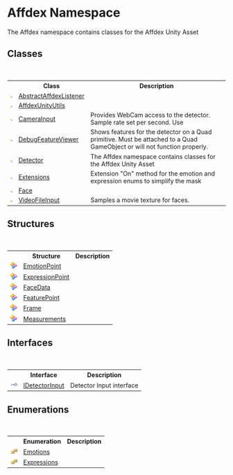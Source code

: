 # Affdex Namespace
 

The Affdex namespace contains classes for the Affdex Unity Asset


## Classes
&nbsp;<table><tr><th></th><th>Class</th><th>Description</th></tr><tr><td>![Public class](media/pubclass.gif "Public class")</td><td><a href="ea929df2-5ee6-98f4-4f55-53be098b6a2d">AbstractAffdexListener</a></td><td /></tr><tr><td>![Public class](media/pubclass.gif "Public class")</td><td><a href="1bd7c696-853a-7294-d8da-e4ffd91178ab">AffdexUnityUtils</a></td><td /></tr><tr><td>![Public class](media/pubclass.gif "Public class")</td><td><a href="5a5279cd-f2cc-c73f-8243-a6319229c662">CameraInput</a></td><td>
Provides WebCam access to the detector. Sample rate set per second. Use</td></tr><tr><td>![Public class](media/pubclass.gif "Public class")</td><td><a href="e94caec4-2b0e-69de-28e2-47a2cc22837e">DebugFeatureViewer</a></td><td>
Shows features for the detector on a Quad primitive. Must be attached to a Quad GameObject or will not function properly.</td></tr><tr><td>![Public class](media/pubclass.gif "Public class")</td><td><a href="e77adb8c-90bf-d7f1-5c6c-2f3c419b5c61">Detector</a></td><td>
The Affdex namespace contains classes for the Affdex Unity Asset</td></tr><tr><td>![Public class](media/pubclass.gif "Public class")</td><td><a href="b99f6b5a-650a-9c6b-3b5d-7af8cd63d8cc">Extensions</a></td><td>
Extension "On" method for the emotion and expression enums to simplify the mask</td></tr><tr><td>![Public class](media/pubclass.gif "Public class")</td><td><a href="6ba06b80-e3de-63ab-3985-5555663602f7">Face</a></td><td /></tr><tr><td>![Public class](media/pubclass.gif "Public class")</td><td><a href="49693f4c-7334-0564-d154-185cf0fe6c56">VideoFileInput</a></td><td>
Samples a movie texture for faces.</td></tr></table>

## Structures
&nbsp;<table><tr><th></th><th>Structure</th><th>Description</th></tr><tr><td>![Public structure](media/pubstructure.gif "Public structure")</td><td><a href="62a023b6-0075-1023-4498-fb9c407853ea">EmotionPoint</a></td><td /></tr><tr><td>![Public structure](media/pubstructure.gif "Public structure")</td><td><a href="9a6439bf-911b-c0ca-fc8a-4cf3fe066b3b">ExpressionPoint</a></td><td /></tr><tr><td>![Public structure](media/pubstructure.gif "Public structure")</td><td><a href="ec064767-94a7-a8f8-9179-858f199e325f">FaceData</a></td><td /></tr><tr><td>![Public structure](media/pubstructure.gif "Public structure")</td><td><a href="0b0c5d5a-9928-8aee-4a34-4ec9527b75b6">FeaturePoint</a></td><td /></tr><tr><td>![Public structure](media/pubstructure.gif "Public structure")</td><td><a href="cd246c18-3a71-0684-a69f-c70e8124b5e6">Frame</a></td><td /></tr><tr><td>![Public structure](media/pubstructure.gif "Public structure")</td><td><a href="250758ee-f31b-3c62-f84a-0b5504debb9b">Measurements</a></td><td /></tr></table>

## Interfaces
&nbsp;<table><tr><th></th><th>Interface</th><th>Description</th></tr><tr><td>![Public interface](media/pubinterface.gif "Public interface")</td><td><a href="dc5a992e-cf1f-717c-8319-489111257c05">IDetectorInput</a></td><td>
Detector Input interface</td></tr></table>

## Enumerations
&nbsp;<table><tr><th></th><th>Enumeration</th><th>Description</th></tr><tr><td>![Public enumeration](media/pubenumeration.gif "Public enumeration")</td><td><a href="9a91bf5d-8e50-6614-c638-00b4d1b60255">Emotions</a></td><td /></tr><tr><td>![Public enumeration](media/pubenumeration.gif "Public enumeration")</td><td><a href="c2356a25-c7a9-25f6-516a-a2f99ccdca3b">Expressions</a></td><td /></tr></table>&nbsp;
